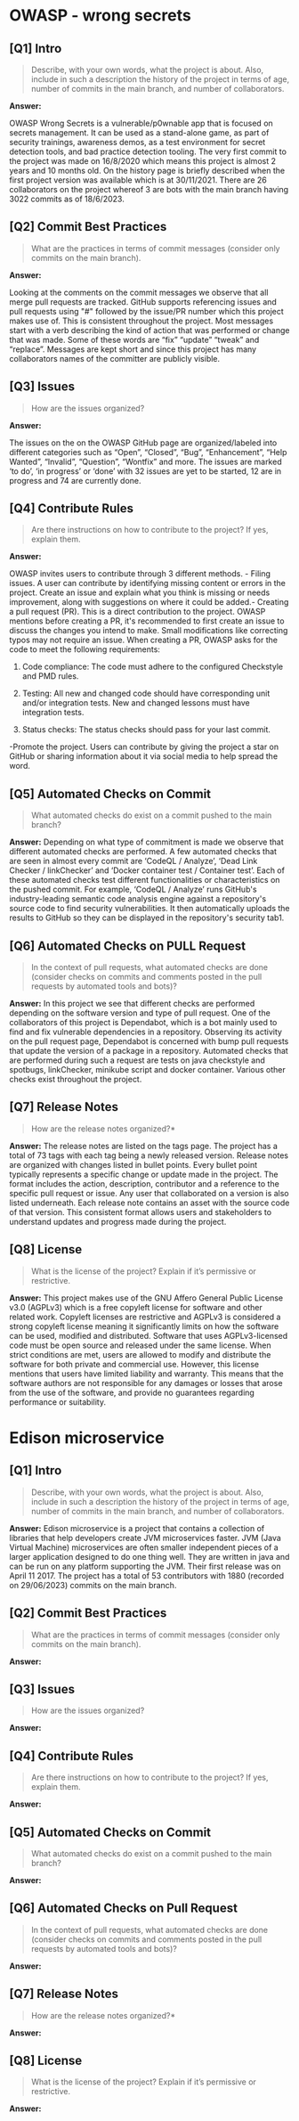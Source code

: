 
# OWASP - wrong secrets

## **[Q1]** Intro

> Describe, with your own words, what the project is about. Also, include in such a description the history of the project in terms of age, number of commits in the main branch, and number of collaborators.

**Answer:**

OWASP Wrong Secrets is a vulnerable/p0wnable app that is focused on secrets management. It can be used as a stand-alone game, as part of security trainings, awareness demos, as a test environment for secret detection tools, and bad practice detection tooling. The very first commit to the project was made on 16/8/2020 which means this project is almost 2 years and 10 months old. On the history page is briefly described when the first project version was available which is at 30/11/2021. There are 26 collaborators on the project whereof 3 are bots with the main branch having 3022 commits as of 18/6/2023.

## **[Q2]** Commit Best Practices

> What are the practices in terms of commit messages (consider only commits on the main branch).

**Answer:**

Looking at the comments on the commit messages we observe that all merge pull requests are tracked. GitHub supports referencing issues and pull requests using "#" followed by the issue/PR number which this project makes use of. This is consistent throughout the project. Most messages start with a verb describing the kind of action that was performed or change that was made. Some of these words are “fix” “update” “tweak” and “replace”. Messages are kept short and since this project has many collaborators names of the committer are publicly visible.


## **[Q3]** Issues

> How are the issues organized?

**Answer:**

The issues on the on the OWASP GitHub page are organized/labeled into different categories such as “Open”, “Closed”, “Bug”, “Enhancement”, “Help Wanted”, “Invalid”, “Question”, “Wontfix” and more. The issues are marked ‘to do’, ‘in progress’ or ‘done’ with 32 issues are yet to be started, 12 are in progress and 74 are currently done.



## **[Q4]** Contribute Rules

>Are there instructions on how to contribute to the project? If yes, explain them.

**Answer:**

OWASP invites users to contribute through 3 different methods. - Filing issues. A user can contribute by identifying missing content or errors in the project. Create an issue and explain what you think is missing or needs improvement, along with suggestions on where it could be added.- Creating a pull request (PR). This is a direct contribution to the project. OWASP mentions before creating a PR, it's recommended to first create an issue to discuss the changes you intend to make. Small modifications like correcting typos may not require an issue. When creating a PR, OWASP asks for the code to meet the following requirements:

1. Code compliance: The code must adhere to the configured Checkstyle and PMD rules.

2. Testing: All new and changed code should have corresponding unit and/or integration tests. New and changed lessons must have integration tests.

3. Status checks: The status checks should pass for your last commit.

-Promote the project. Users can contribute by giving the project a star on GitHub or sharing information about it via social media to help spread the word.



## **[Q5]** Automated Checks on Commit

> What automated checks do exist on a commit pushed to the main branch?

**Answer:**
Depending on what type of commitment is made we observe that different automated checks are performed. A few automated checks that are seen in almost every commit are ‘CodeQL / Analyze’, ‘Dead Link Checker / linkChecker’ and ‘Docker container test / Container test’. Each of these automated checks test different functionalities or characteristics on the pushed commit. For example, ‘CodeQL / Analyze’ runs GitHub's industry-leading semantic code analysis engine against a repository's source code to find security vulnerabilities. It then automatically uploads the results to GitHub so they can be displayed in the repository's security tab1.

## **[Q6]** Automated Checks on PULL Request

>In the context of pull requests, what automated checks are done (consider checks on commits and comments posted in the pull requests by automated tools and bots)?

**Answer:**
In this project we see that different checks are performed depending on the software version and type of pull request. One of the collaborators of this project is Dependabot, which is a bot mainly used to find and fix vulnerable dependencies in a repository. Observing its activity on the pull request page, Dependabot is concerned with bump pull requests that update the version of a package in a repository. Automated checks that are performed during such a request are tests on java checkstyle and spotbugs,  linkChecker, minikube script and docker container. Various other checks exist throughout the project.

## **[Q7]** Release Notes

>How are the release notes organized?*

**Answer:**
The release notes are listed on the tags page. The project has a total of 73 tags with each tag being a newly released version. Release notes are organized with changes listed in bullet points. Every bullet point typically represents a specific change or update made in the project. The format includes the action, description, contributor and a reference to the specific pull request or issue. Any user that collaborated on a version is also listed  underneath. Each release note contains an asset with the source code of that version. This consistent format allows users and stakeholders to understand updates and progress made during the project.

## **[Q8]** License

>What is the license of the project? Explain if it’s permissive or restrictive.

**Answer:**
This project makes use of the GNU Affero General Public License v3.0 (AGPLv3) which is a free copyleft license for software and other related work. Copyleft licenses are restrictive and AGPLv3 is considered a strong copyleft license meaning it significantly limits on how the software can be used, modified and distributed. Software that uses AGPLv3-licensed code must be open source and released under the same license. When strict conditions are met, users are allowed to modify and distribute the software for both private and commercial use. However, this license mentions that users have limited liability and warranty. This means that the software authors are not responsible for any damages or losses that arose from the use of the software, and provide no guarantees regarding performance or suitability.

# Edison microservice

## **[Q1]** Intro

> Describe, with your own words, what the project is about. Also, include in such a description the history of the project in terms of age, number of commits in the main branch, and number of collaborators.

**Answer:**
Edison microservice is a project that contains a collection of libraries that help developers create JVM microservices faster. JVM (Java Virtual Machine) microservices are often smaller independent pieces of a larger application designed to do one thing well. They are written in java and can be run on any platform supporting the JVM. Their first release was on April 11 2017. The project has a total of 53 contributors with 1880 (recorded on 29/06/2023) commits on the main branch. 


## **[Q2]** Commit Best Practices

> What are the practices in terms of commit messages (consider only commits on the main branch).

**Answer:**

## **[Q3]** Issues

> How are the issues organized?

**Answer:**

## **[Q4]** Contribute Rules

>Are there instructions on how to contribute to the project? If yes, explain them.

**Answer:**

## **[Q5]** Automated Checks on Commit

> What automated checks do exist on a commit pushed to the main branch?

**Answer:**

## **[Q6]** Automated Checks on Pull Request

>In the context of pull requests, what automated checks are done (consider checks on commits and comments posted in the pull requests by automated tools and bots)?

**Answer:**

## **[Q7]** Release Notes

>How are the release notes organized?*

**Answer:**

## **[Q8]** License

>What is the license of the project? Explain if it’s permissive or restrictive.

**Answer:**




